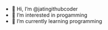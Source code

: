 - 👋 Hi, I’m @jatingithubcoder
- 👀 I’m interested in progamming
- 🌱 I’m currently learning programming 

<!---
jatingithubcoder/jatingithubcoder is a ✨ special ✨ repository because its `README.md` (this file) appears on your GitHub profile.
You can click the Preview link to take a look at your changes.
--->
